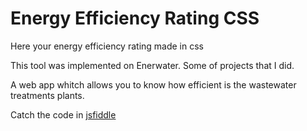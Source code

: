 # Energy Efficiency Rating CSS

Here your energy efficiency rating made in css

This tool was implemented on Enerwater. Some of projects that I did.

A web app whitch allows you to know how efficient is the wastewater treatments plants.

Catch the code in [jsfiddle](https://jsfiddle.net/ISanchezDev/LdcLc06r/48/)

